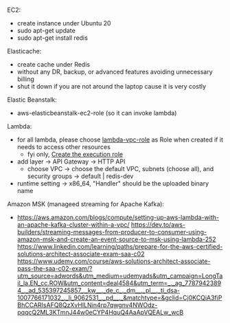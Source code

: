 EC2:
* create instance under Ubuntu 20
* sudo apt-get update
* sudo apt-get install redis

Elasticache:
* create cache under Redis
* without any DR, backup, or advanced features avoiding unnecessary billing
* shut it down if you are not around the laptop cause it is very costly

Elastic Beanstalk:
* aws-elasticbeanstalk-ec2-role (so it can invoke lambda)

Lambda:
* for all lambda, please choose [lambda-vpc-role](https://console.aws.amazon.com/iamv2/home?#/roles/details/lambda-vpc-role?section=permissions) as Role when created if it needs to access other resources 
    * fyi only, [Create the execution role](https://docs.aws.amazon.com/lambda/latest/dg/services-elasticache-tutorial.html)
* add layer -> API Gateway -> HTTP API
    * choose VPC -> choose the default VPC, subnets (choose all), and security groups -> default | redis-dev
* runtime setting -> x86_64, "Handler" should be the uploaded binary name

Amazon MSK (manageed streaming for Apache Kafka):
* https://aws.amazon.com/blogs/compute/setting-up-aws-lambda-with-an-apache-kafka-cluster-within-a-vpc/
https://dev.to/aws-builders/streaming-messages-from-producer-to-consumer-using-amazon-msk-and-create-an-event-source-to-msk-using-lambda-252
https://www.linkedin.com/learning/paths/prepare-for-the-aws-certified-solutions-architect-associate-exam-saa-c02
https://www.udemy.com/course/aws-solutions-architect-associate-pass-the-saa-c02-exam/?utm_source=adwords&utm_medium=udemyads&utm_campaign=LongTail_la.EN_cc.ROW&utm_content=deal4584&utm_term=_._ag_77879423894_._ad_535397245857_._kw__._de_c_._dm__._pl__._ti_dsa-1007766171032_._li_9062531_._pd__._&matchtype=&gclid=Cj0KCQiA3fiPBhCCARIsAFQ8QzXvHILNin4rp7qwgnv4NWOdz-pqqcQ2ML3KTmnJ44w0eCYP4HquQ4AaApVQEALw_wcB